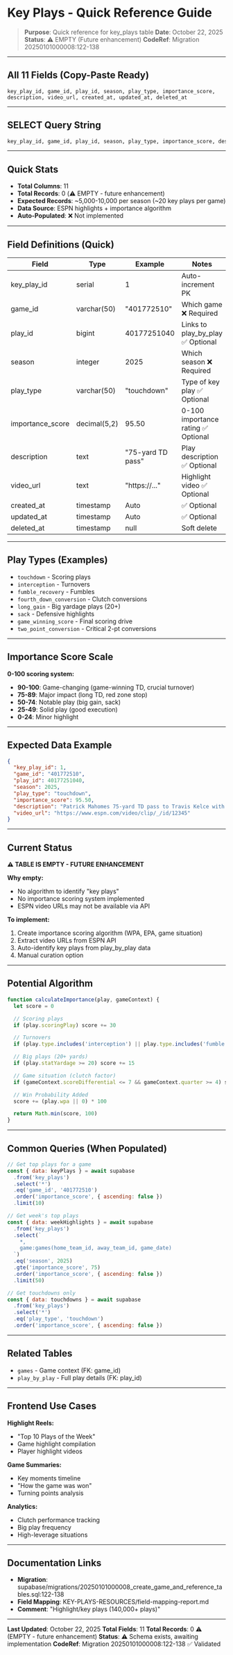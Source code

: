 # Key Plays - Quick Reference Guide

> **Purpose**: Quick reference for key_plays table
> **Date**: October 22, 2025
> **Status**: ⚠️ EMPTY (Future enhancement)
> **CodeRef**: Migration 20250101000008:122-138

---

## All 11 Fields (Copy-Paste Ready)

```
key_play_id, game_id, play_id, season, play_type, importance_score, description, video_url, created_at, updated_at, deleted_at
```

---

## SELECT Query String

```sql
key_play_id, game_id, play_id, season, play_type, importance_score, description, video_url, created_at, updated_at, deleted_at
```

---

## Quick Stats

- **Total Columns**: 11
- **Total Records**: 0 (⚠️ EMPTY - future enhancement)
- **Expected Records**: ~5,000-10,000 per season (~20 key plays per game)
- **Data Source**: ESPN highlights + importance algorithm
- **Auto-Populated**: ❌ Not implemented

---

## Field Definitions (Quick)

| Field | Type | Example | Notes |
|-------|------|---------|-------|
| key_play_id | serial | 1 | Auto-increment PK |
| game_id | varchar(50) | "401772510" | Which game ❌ Required |
| play_id | bigint | 40177251040 | Links to play_by_play ✅ Optional |
| season | integer | 2025 | Which season ❌ Required |
| play_type | varchar(50) | "touchdown" | Type of key play ✅ Optional |
| importance_score | decimal(5,2) | 95.50 | 0-100 importance rating ✅ Optional |
| description | text | "75-yard TD pass" | Play description ✅ Optional |
| video_url | text | "https://..." | Highlight video ✅ Optional |
| created_at | timestamp | Auto | ✅ Optional |
| updated_at | timestamp | Auto | ✅ Optional |
| deleted_at | timestamp | null | Soft delete |

---

## Play Types (Examples)

- `touchdown` - Scoring plays
- `interception` - Turnovers
- `fumble_recovery` - Fumbles
- `fourth_down_conversion` - Clutch conversions
- `long_gain` - Big yardage plays (20+)
- `sack` - Defensive highlights
- `game_winning_score` - Final scoring drive
- `two_point_conversion` - Critical 2-pt conversions

---

## Importance Score Scale

**0-100 scoring system:**
- **90-100**: Game-changing (game-winning TD, crucial turnover)
- **75-89**: Major impact (long TD, red zone stop)
- **50-74**: Notable play (big gain, sack)
- **25-49**: Solid play (good execution)
- **0-24**: Minor highlight

---

## Expected Data Example

```json
{
  "key_play_id": 1,
  "game_id": "401772510",
  "play_id": 40177251040,
  "season": 2025,
  "play_type": "touchdown",
  "importance_score": 95.50,
  "description": "Patrick Mahomes 75-yard TD pass to Travis Kelce with 1:23 remaining",
  "video_url": "https://www.espn.com/video/clip/_/id/12345"
}
```

---

## Current Status

**⚠️ TABLE IS EMPTY - FUTURE ENHANCEMENT**

**Why empty:**
- No algorithm to identify "key plays"
- No importance scoring system implemented
- ESPN video URLs may not be available via API

**To implement:**
1. Create importance scoring algorithm (WPA, EPA, game situation)
2. Extract video URLs from ESPN API
3. Auto-identify key plays from play_by_play data
4. Manual curation option

---

## Potential Algorithm

```javascript
function calculateImportance(play, gameContext) {
  let score = 0

  // Scoring plays
  if (play.scoringPlay) score += 30

  // Turnovers
  if (play.type.includes('interception') || play.type.includes('fumble')) score += 25

  // Big plays (20+ yards)
  if (play.statYardage >= 20) score += 15

  // Game situation (clutch factor)
  if (gameContext.scoreDifferential <= 7 && gameContext.quarter >= 4) score += 20

  // Win Probability Added
  score += (play.wpa || 0) * 100

  return Math.min(score, 100)
}
```

---

## Common Queries (When Populated)

```javascript
// Get top plays for a game
const { data: keyPlays } = await supabase
  .from('key_plays')
  .select('*')
  .eq('game_id', '401772510')
  .order('importance_score', { ascending: false })
  .limit(10)

// Get week's top plays
const { data: weekHighlights } = await supabase
  .from('key_plays')
  .select(`
    *,
    game:games(home_team_id, away_team_id, game_date)
  `)
  .eq('season', 2025)
  .gte('importance_score', 75)
  .order('importance_score', { ascending: false })
  .limit(50)

// Get touchdowns only
const { data: touchdowns } = await supabase
  .from('key_plays')
  .select('*')
  .eq('play_type', 'touchdown')
  .order('importance_score', { ascending: false })
```

---

## Related Tables

- `games` - Game context (FK: game_id)
- `play_by_play` - Full play details (FK: play_id)

---

## Frontend Use Cases

**Highlight Reels:**
- "Top 10 Plays of the Week"
- Game highlight compilation
- Player highlight videos

**Game Summaries:**
- Key moments timeline
- "How the game was won"
- Turning points analysis

**Analytics:**
- Clutch performance tracking
- Big play frequency
- High-leverage situations

---

## Documentation Links

- **Migration**: supabase/migrations/20250101000008_create_game_and_reference_tables.sql:122-138
- **Field Mapping**: KEY-PLAYS-RESOURCES/field-mapping-report.md
- **Comment**: "Highlight/key plays (140,000+ plays)"

---

**Last Updated**: October 22, 2025
**Total Fields**: 11
**Total Records**: 0 ⚠️ (EMPTY - future enhancement)
**Status**: ⚠️ Schema exists, awaiting implementation
**CodeRef**: Migration 20250101000008:122-138 ✅ Validated
